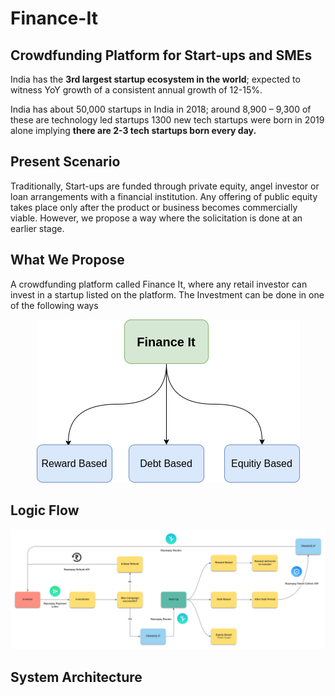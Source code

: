 # Finance-It

## Crowdfunding Platform for Start-ups and SMEs

India has the **3rd largest startup ecosystem in the world**; expected to witness YoY growth of a consistent annual growth of 12-15%.

India has about 50,000 startups in India in 2018; around 8,900 – 9,300 of these are technology led startups 1300 new tech startups were born in 2019 alone implying **there are 2-3 tech startups born every day.**

## Present Scenario

Traditionally, Start-ups are funded through private equity, angel investor or loan arrangements with a financial institution. Any offering of public equity takes place only after the product or business becomes commercially viable. However, we propose a way where the solicitation is done at an earlier stage.

## What We Propose

A crowdfunding platform called Finance It, where any retail investor can invest in a startup listed on the platform.
The Investment can be done in one of the following ways

<p align="center">
  <img src="assets/types.png">
</p>

## Logic Flow

<p align="center">
  <img src="assets/logic-flow.png">
</p>

## System Architecture
